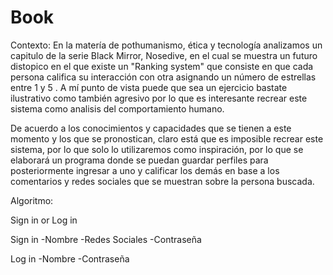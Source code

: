 # Book
Contexto:
En la matería de pothumanismo, ética y tecnología analizamos un capitulo de la serie Black Mirror, Nosedive, en el cual se muestra un futuro distopico en el que existe un "Ranking system" que consiste en que cada persona califica su interacción con otra asignando un número de estrellas entre 1 y 5 . A mí punto de vista puede que sea un ejercicio bastate ilustrativo como también agresivo por lo que es interesante recrear este sistema como analisis del comportamiento humano.

De acuerdo a los conocimientos y capacidades que se tienen a este momento y los que se pronostican, claro está que es imposible recrear este sistema, por lo que solo lo utilizaremos como inspiración, por lo que se elaborará un programa donde se puedan guardar perfiles para posteriormente ingresar a uno y calificar los demás en base a los comentarios y redes sociales que se muestran sobre la persona buscada. 

Algoritmo:

Sign in or Log in

Sign in
 -Nombre
 -Redes Sociales
 -Contraseña
    
Log in
-Nombre
-Contraseña


